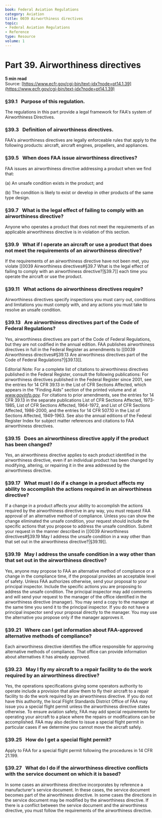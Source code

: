 ```yaml
---
book: Federal Aviation Regulations
category: Aviation
title: 0039 Airworthiness directives
topic:
- Federal Aviation Regulations
- Reference
type: Resource
volume: 1
---
```


# Part 39. Airworthiness directives
**5 min read**  
Source: [https://www.ecfr.gov/cgi-bin/text-idx?node=pt14.1.39](https://www.ecfr.gov/cgi-bin/text-idx?node=pt14.1.39)

<div>

### §39.1   Purpose of this regulation.

The regulations in this part provide a legal framework for FAA's system of Airworthiness Directives.

### §39.3   Definition of airworthiness directives.

FAA's airworthiness directives are legally enforceable rules that apply to the following products: aircraft, aircraft engines, propellers, and appliances.

### §39.5   When does FAA issue airworthiness directives?

FAA issues an airworthiness directive addressing a product when we find that:

\(a\) An unsafe condition exists in the product; and

\(b\) The condition is likely to exist or develop in other products of the same type design.

### §39.7   What is the legal effect of failing to comply with an airworthiness directive?

Anyone who operates a product that does not meet the requirements of an applicable airworthiness directive is in violation of this section.

### §39.9   What if I operate an aircraft or use a product that does not meet the requirements of an airworthiness directive?

If the requirements of an airworthiness directive have not been met, you violate [[0039 Airworthiness directives#§39.7   What is the legal effect of failing to comply with an airworthiness directive?|§39.7]] each time you operate the aircraft or use the product.

### §39.11   What actions do airworthiness directives require?

Airworthiness directives specify inspections you must carry out, conditions and limitations you must comply with, and any actions you must take to resolve an unsafe condition.

### §39.13   Are airworthiness directives part of the Code of Federal Regulations?

Yes, airworthiness directives are part of the Code of Federal Regulations, but they are not codified in the annual edition. FAA publishes airworthiness directives in full in the Federal Register as amendments to [[0039 Airworthiness directives#§39.13   Are airworthiness directives part of the Code of Federal Regulations?|§39.13]].

<div>

Editorial Note: For a complete list of citations to airworthiness directives published in the Federal Register, consult the following publications: For airworthiness directives published in the Federal Register since 2001, see the entries for 14 CFR 39.13 in the List of CFR Sections Affected, which appears in the “Finding Aids” section of the printed volume and at *www.govinfo.gov.* For citations to prior amendments, see the entries for 14 CFR 39.13 in the separate publications List of CFR Sections Affected, 1973-1985, List of CFR Sections Affected, 1964-1972, and List of CFR Sections Affected, 1986-2000, and the entries for 14 CFR 507.10 in the List of Sections Affected, 1949-1963. See also the annual editions of the Federal Register Index for subject matter references and citations to FAA airworthiness directives.

</div>

### §39.15   Does an airworthiness directive apply if the product has been changed?

Yes, an airworthiness directive applies to each product identified in the airworthiness directive, even if an individual product has been changed by modifying, altering, or repairing it in the area addressed by the airworthiness directive.

### §39.17   What must I do if a change in a product affects my ability to accomplish the actions required in an airworthiness directive?

If a change in a product affects your ability to accomplish the actions required by the airworthiness directive in any way, you must request FAA approval of an alternative method of compliance. Unless you can show the change eliminated the unsafe condition, your request should include the specific actions that you propose to address the unsafe condition. Submit your request in the manner described in [[0039 Airworthiness directives#§39.19   May I address the unsafe condition in a way other than that set out in the airworthiness directive?|§39.19]].

### §39.19   May I address the unsafe condition in a way other than that set out in the airworthiness directive?

Yes, anyone may propose to FAA an alternative method of compliance or a change in the compliance time, if the proposal provides an acceptable level of safety. Unless FAA authorizes otherwise, send your proposal to your principal inspector. Include the specific actions you are proposing to address the unsafe condition. The principal inspector may add comments and will send your request to the manager of the office identified in the airworthiness directive (manager). You may send a copy to the manager at the same time you send it to the principal inspector. If you do not have a principal inspector send your proposal directly to the manager. You may use the alternative you propose only if the manager approves it.

### §39.21   Where can I get information about FAA-approved alternative methods of compliance?

Each airworthiness directive identifies the office responsible for approving alternative methods of compliance. That office can provide information about alternatives it has already approved.

### §39.23   May I fly my aircraft to a repair facility to do the work required by an airworthiness directive?

Yes, the operations specifications giving some operators authority to operate include a provision that allow them to fly their aircraft to a repair facility to do the work required by an airworthiness directive. If you do not have this authority, the local Flight Standards District Office of FAA may issue you a special flight permit unless the airworthiness directive states otherwise. To ensure aviation safety, FAA may add special requirements for operating your aircraft to a place where the repairs or modifications can be accomplished. FAA may also decline to issue a special flight permit in particular cases if we determine you cannot move the aircraft safely.

### §39.25   How do I get a special flight permit?

Apply to FAA for a special flight permit following the procedures in 14 CFR 21.199.

### §39.27   What do I do if the airworthiness directive conflicts with the service document on which it is based?

In some cases an airworthiness directive incorporates by reference a manufacturer's service document. In these cases, the service document becomes part of the airworthiness directive. In some cases the directions in the service document may be modified by the airworthiness directive. If there is a conflict between the service document and the airworthiness directive, you must follow the requirements of the airworthiness directive.

</div>